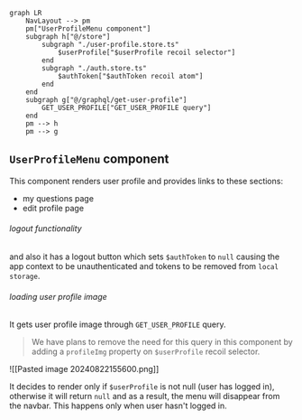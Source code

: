 ```mermaid
graph LR
	NavLayout --> pm
	pm["UserProfileMenu component"]
	subgraph h["@/store"]
		subgraph "./user-profile.store.ts"
			$userProfile["$userProfile recoil selector"]
		end
		subgraph "./auth.store.ts"
			$authToken["$authToken recoil atom"]
		end
	end
	subgraph g["@/graphql/get-user-profile"]
		GET_USER_PROFILE["GET_USER_PROFILE query"]
	end
	pm --> h
	pm --> g
```

## `UserProfileMenu` component

This component renders user profile and provides links to these sections:
- my questions page
- edit profile page

###### logout functionality

and also it has a logout button which sets `$authToken` to `null` causing the app context to be unauthenticated and tokens to be removed from `local storage`.

###### loading user profile image

It gets user profile image through `GET_USER_PROFILE` query.

> We have plans to remove the need for this query in this component by adding a `profileImg` property on `$userProfile` recoil selector.

![[Pasted image 20240822155600.png]]

It decides to render only if `$userProfile` is not null (user has logged in), otherwise it will return `null` and as a result, the menu will disappear from the navbar. This happens only when user hasn't logged in.

